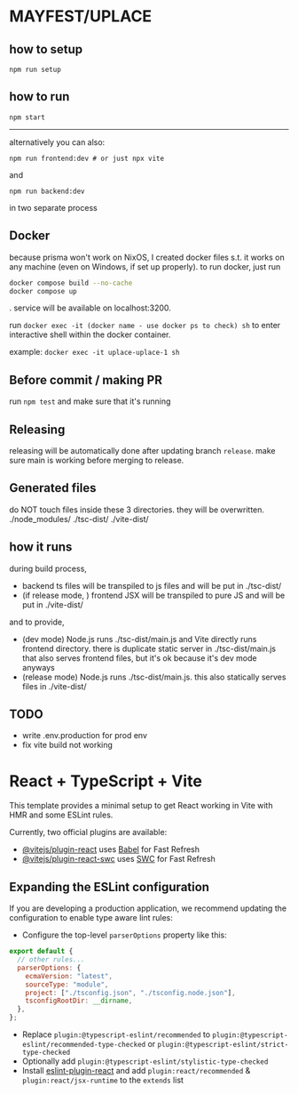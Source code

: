 # MAYFEST/UPLACE

## how to setup

```shell
npm run setup
```

## how to run

```shell
npm start
```

---

alternatively you can also:

```shell
npm run frontend:dev # or just npx vite
```

and

```shell
npm run backend:dev
```

in two separate process

## Docker

because prisma won't work on NixOS, I created docker files s.t. it works on any machine (even on Windows, if set up properly).
to run docker, just run

```sh
docker compose build --no-cache
docker compose up
```

. service will be available on localhost:3200.

run `docker exec -it (docker name - use docker ps to check) sh` to enter interactive shell within the docker container.

example: `docker exec -it uplace-uplace-1 sh`

## Before commit / making PR

run `npm test` and make sure that it's running

## Releasing

releasing will be automatically done after updating branch `release`. make sure main is working before merging to release.

## Generated files

do NOT touch files inside these 3 directories. they will be overwritten.
./node_modules/
./tsc-dist/
./vite-dist/

## how it runs

during build process,

- backend ts files will be transpiled to js files and will be put in ./tsc-dist/
- (if release mode, ) frontend JSX will be transpiled to pure JS and will be put in ./vite-dist/

and to provide,

- (dev mode) Node.js runs ./tsc-dist/main.js and Vite directly runs frontend directory. there is duplicate static server in ./tsc-dist/main.js that also serves frontend files, but it's ok because it's dev mode anyways
- (release mode) Node.js runs ./tsc-dist/main.js. this also statically serves files in ./vite-dist/

## TODO

- write .env.production for prod env
- fix vite build not working

# React + TypeScript + Vite

This template provides a minimal setup to get React working in Vite with HMR and some ESLint rules.

Currently, two official plugins are available:

- [@vitejs/plugin-react](https://github.com/vitejs/vite-plugin-react/blob/main/packages/plugin-react/README.md) uses [Babel](https://babeljs.io/) for Fast Refresh
- [@vitejs/plugin-react-swc](https://github.com/vitejs/vite-plugin-react-swc) uses [SWC](https://swc.rs/) for Fast Refresh

## Expanding the ESLint configuration

If you are developing a production application, we recommend updating the configuration to enable type aware lint rules:

- Configure the top-level `parserOptions` property like this:

```js
export default {
  // other rules...
  parserOptions: {
    ecmaVersion: "latest",
    sourceType: "module",
    project: ["./tsconfig.json", "./tsconfig.node.json"],
    tsconfigRootDir: __dirname,
  },
};
```

- Replace `plugin:@typescript-eslint/recommended` to `plugin:@typescript-eslint/recommended-type-checked` or `plugin:@typescript-eslint/strict-type-checked`
- Optionally add `plugin:@typescript-eslint/stylistic-type-checked`
- Install [eslint-plugin-react](https://github.com/jsx-eslint/eslint-plugin-react) and add `plugin:react/recommended` & `plugin:react/jsx-runtime` to the `extends` list
